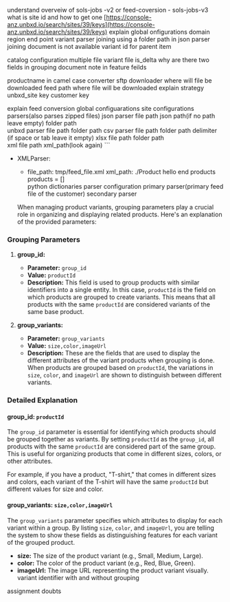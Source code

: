 
understand overveiw of sols-jobs -v2 or feed-coversion - sols-jobs-v3
what is site id and how to get one
[https://console-anz.unbxd.io/search/sites/39/keys](https://console-anz.unbxd.io/search/sites/39/keys)
explain global onfigurations
domain
region
end point
variant parser
	joining
using a folder path in json parser
joining document is not available
variant id for parent item

catalog configuration
	multiple file 
	variant file
	is_delta
why are there two fields in grouping document
note in feature feilds

productname in camel case converter
sftp downloader 
	where will file be downloaded
feed path where file will be downloaded
explain strategy
unbxd_site key 
customer key



explain feed conversion
global configuarations
site configurations
parsers(also parses zipped files)
	json parser
		file path
		 json path(if no path leave empty)
		 folder path 	
	 unbxd parser
		 file path
		 folder path
	csv parser
		file path
		 folder path
		 delimiter (if space or tab leave it empty)
	  xlsx
		  file path
		  folder path\
	  xml 
		  file path
		  xml_path(look again)
		  	```
- XMLParser:
    - file_path: tmp/feed_file.xml
      xml_path: ./Product 
		  hello
 end products 
	 products = []	
	 	 python dictionaries
   parser configuration
		primary parser(primary feed file of the customer)
	     secondary parser
	      		
    When managing product variants, grouping parameters play a crucial role in organizing and displaying related products. Here's an explanation of the provided parameters:

### Grouping Parameters

1. **group_id:**
    
    - **Parameter:** `group_id`
    - **Value:** `productId`
    - **Description:** This field is used to group products with similar identifiers into a single entity. In this case, `productId` is the field on which products are grouped to create variants. This means that all products with the same `productId` are considered variants of the same base product.
2. **group_variants:**
    
    - **Parameter:** `group_variants`
    - **Value:** `size,color,imageUrl`
    - **Description:** These are the fields that are used to display the different attributes of the variant products when grouping is done. When products are grouped based on `productId`, the variations in `size`, `color`, and `imageUrl` are shown to distinguish between different variants.

### Detailed Explanation

#### group_id: `productId`

The `group_id` parameter is essential for identifying which products should be grouped together as variants. By setting `productId` as the `group_id`, all products with the same `productId` are considered part of the same group. This is useful for organizing products that come in different sizes, colors, or other attributes.

For example, if you have a product, "T-shirt," that comes in different sizes and colors, each variant of the T-shirt will have the same `productId` but different values for size and color.

#### group_variants: `size,color,imageUrl`

The `group_variants` parameter specifies which attributes to display for each variant within a group. By listing `size`, `color`, and `imageUrl`, you are telling the system to show these fields as distinguishing features for each variant of the grouped product.

- **size:** The size of the product variant (e.g., Small, Medium, Large).
- **color:** The color of the product variant (e.g., Red, Blue, Green).
- **imageUrl:** The image URL representing the product variant visually.
variant identifier 
	with and without grouping

assignment doubts

